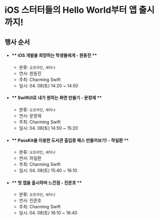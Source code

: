 # iOS 스터터들의 Hello World부터 앱 출시까지!

## 행사 순서

- #### ** iOS 개발을 희망하는 학생들에게 - 원동진 **

  - 분류: `오프라인`, `세미나`
  - 연사: 원동진
  - 주최: Charming Swift
  - 일시: 04. 08(토) 14:20 ~ 14:50

- #### ** SwiftUI로 내가 원하는 화면 만들기 - 문창재 **

  - 분류: `오프라인`, `세미나`
  - 연사: 문창재
  - 주최: Charming Swift
  - 일시: 04. 08(토) 14:50 ~ 15:20

- #### ** PassKit을 이용한 도서관 출입증 패스 만들어보기! - 하일환 **

  - 분류: `오프라인`, `세미나`
  - 연사: 하일환
  - 주최: Charming Swift
  - 일시: 04. 08(토) 15:40 ~ 16:10

- #### ** 첫 앱을 출시하며 느낀점 - 진준호 **

  - 분류: `오프라인`, `세미나`
  - 연사: 진준호
  - 주최: Charming Swift
  - 일시: 04. 08(토) 16:10 ~ 16:40
